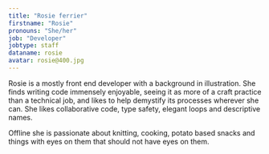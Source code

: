 ```yaml
---
title: "Rosie ferrier"
firstname: "Rosie"
pronouns: "She/her"
job: "Developer"
jobtype: staff
dataname: rosie
avatar: rosie@400.jpg
---
```


Rosie is a mostly front end developer with a background in illustration. She finds writing code immensely enjoyable, seeing it as more of a craft practice than a technical job, and likes to help demystify its processes wherever she can. She likes collaborative code, type safety, elegant loops and descriptive names. 

Offline she is passionate about knitting, cooking, potato based snacks and things with eyes on them that should not have eyes on them.